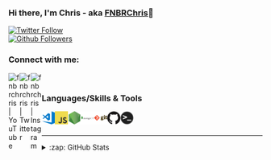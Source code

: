 ### Hi there, I'm Chris - aka [FNBRChris][twitter]👋

[![Twitter Follow](https://img.shields.io/twitter/follow/fnbrchris?color=1DA1F2&logo=twitter&style=for-the-badge)](https://twitter.com/intent/follow?original_referer=https%3A%2F%2Fgithub.com%2Ffnbrchris&screen_name=fnbrchris)
 <br />
[![Github Followers](https://img.shields.io/github/followers/christianmods?style=for-the-badge)](https://github.com/ChristianMods)

### Connect with me:

[<img align="left" alt="fnbrchris | YouTube" width="22px" src="https://cdn.jsdelivr.net/npm/simple-icons@v3/icons/youtube.svg" />][youtube]
[<img align="left" alt="fnbrchris | Twitter" width="22px" src="https://cdn.jsdelivr.net/npm/simple-icons@v3/icons/twitter.svg" />][twitter]
[<img align="left" alt="fnbrchris | Instagram" width="22px" src="https://cdn.jsdelivr.net/npm/simple-icons@v3/icons/instagram.svg" />][instagram]

<br />

### Languages/Skills & Tools

<img align="left" alt="Visual Studio Code" width="26px" src="https://raw.githubusercontent.com/github/explore/80688e429a7d4ef2fca1e82350fe8e3517d3494d/topics/visual-studio-code/visual-studio-code.png" />
<img align="left" alt="JavaScript" width="26px" src="https://raw.githubusercontent.com/github/explore/80688e429a7d4ef2fca1e82350fe8e3517d3494d/topics/javascript/javascript.png" />
<img align="left" alt="Node.js" width="26px" src="https://raw.githubusercontent.com/github/explore/80688e429a7d4ef2fca1e82350fe8e3517d3494d/topics/nodejs/nodejs.png" />
<img align="left" alt="MongoDB" width="26px" src="https://raw.githubusercontent.com/github/explore/80688e429a7d4ef2fca1e82350fe8e3517d3494d/topics/mongodb/mongodb.png" />
<img align="left" alt="Git" width="26px" src="https://raw.githubusercontent.com/github/explore/80688e429a7d4ef2fca1e82350fe8e3517d3494d/topics/git/git.png" />
<img align="left" alt="GitHub" width="26px" src="https://raw.githubusercontent.com/github/explore/78df643247d429f6cc873026c0622819ad797942/topics/github/github.png" />
<img align="left" alt="Terminal" width="26px" src="https://raw.githubusercontent.com/github/explore/80688e429a7d4ef2fca1e82350fe8e3517d3494d/topics/terminal/terminal.png" />

<br />
<br />



-------------

</details>

<details>

  <summary>:zap: GitHub Stats</summary>

  <img align="left" alt="FNBRChris's GitHub Stats" src="https://github-readme-stats.christianmods.vercel.app/api?username=ChristianMods&show_icons=true&hide_border=false&theme=tokyonight" />



[twitter]: https://twitter.com/FNBRChris
[youtube]: https://www.youtube.com/channel/UCQN98SpTlpx5KMoHp5t1eyw
[instagram]: https://instagram.com/fnbrchris
[github]: https://github.com/ChristianMods
